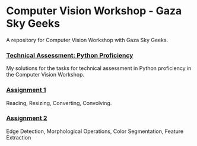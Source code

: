 # Computer Vision Workshop - Gaza Sky Geeks

A repository for Computer Vision Workshop with Gaza Sky Geeks.

### [Technical Assessment: Python Proficiency](python_assessment_tasks/)
My solutions for the tasks for technical assessment in Python proficiency in the Computer Vision Workshop.

### [Assignment 1](/assignments/Assignment1/)
Reading, Resizing, Converting, Convolving.


### [Assignment 2](/assignments/Assignment2/)
Edge Detection, Morphological Operations, Color Segmentation, Feature Extraction

